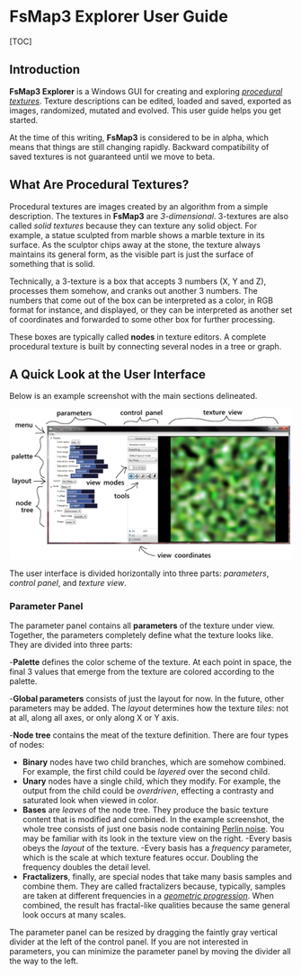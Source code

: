 # FsMap3 Explorer User Guide

[TOC]

## Introduction

**FsMap3 Explorer** is a Windows GUI for creating and exploring *[procedural textures](http://en.wikipedia.org/wiki/Procedural_texture)*. Texture descriptions can be edited, loaded and saved, exported as images, randomized, mutated and evolved. This user guide helps you get started.

At the time of this writing, **FsMap3** is considered to be in alpha, which means that things are still changing rapidly. Backward compatibility of saved textures is not guaranteed until we move to beta.

## What Are Procedural Textures?

Procedural textures are images created by an algorithm from a simple description. The textures in **FsMap3** are *3-dimensional*. 3-textures are also called *solid textures* because they can texture any solid object. For example, a statue sculpted from marble shows a marble texture in its surface. As the sculptor chips away at the stone, the texture always maintains its general form, as the visible part is just the surface of something that is solid.

Technically, a 3-texture is a box that accepts 3 numbers (X, Y and Z), processes them somehow, and cranks out another 3 numbers. The numbers that come out of the box can be interpreted as a color, in RGB format for instance, and displayed, or they can be interpreted as another set of coordinates and forwarded to some other box for further processing.

These boxes are typically called **nodes** in texture editors. A complete procedural texture is built by connecting several nodes in a tree or graph.

## A Quick Look at the User Interface

Below is an example screenshot with the main sections delineated.

![Main sections of the user interface.](quickLook.png)

The user interface is divided horizontally into three parts: *parameters*, *control panel*, and *texture view*.

### Parameter Panel

The parameter panel contains all **parameters** of the texture under view. Together, the parameters completely define what the texture looks like. They are divided into three parts:

-**Palette** defines the color scheme of the texture. At each point in space, the final 3 values that emerge from the texture are colored according to the palette.

-**Global parameters** consists of just the layout for now. In the future, other parameters may be added. The *layout* determines how the texture *tiles*: not at all, along all axes, or only along X or Y axis.

-**Node tree** contains the meat of the texture definition. There are four types of nodes:
- **Binary** nodes have two child branches, which are somehow combined. For example, the first child could be *layered* over the second child.
- **Unary** nodes have a single child, which they modify. For example, the output from the child could be *overdriven*, effecting a contrasty and saturated look when viewed in color.
- **Bases** are *leaves* of the node tree. They produce the basic texture content that is modified and combined. In the example screenshot, the whole tree consists of just one basis node containing [Perlin noise](http://en.wikipedia.org/wiki/Perlin_noise). You may be familiar with its look in the texture view on the right.
 -Every basis obeys the *layout* of the texture.
 -Every basis has a *frequency* parameter, which is the scale at which texture features occur. Doubling the frequency doubles the detail level.
- **Fractalizers**, finally, are special nodes that take many basis samples and combine them. They are called fractalizers because, typically, samples are taken at different frequencies in a *[geometric progression](http://en.wikipedia.org/wiki/Geometric_progression)*. When combined, the result has fractal-like qualities because the same general look occurs at many scales.

The parameter panel can be resized by dragging the faintly gray vertical divider at the left of the control panel. If you are not interested in parameters, you can minimize the parameter panel by moving the divider all the way to the left.
